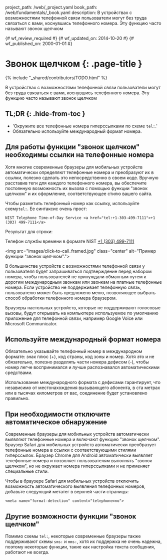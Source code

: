 project_path: /web/_project.yaml
book_path: /web/fundamentals/_book.yaml
description: В устройствах с возможностями телефонной связи пользователи могут без труда связаться с вами, коснувшись телефонного номера. Эту функцию часто называют звонок щелчком

{# wf_review_required #}
{# wf_updated_on: 2014-10-20 #}
{# wf_published_on: 2000-01-01 #}

# Звонок щелчком {: .page-title }

{% include "_shared/contributors/TODO.html" %}



В устройствах с возможностями телефонной связи пользователи могут без труда связаться с вами, коснувшись телефонного номера. Эту функцию часто называют звонок щелчком


## TL;DR {: .hide-from-toc }
- 'Окружите все телефонные номера гиперссылками по схеме <code>tel:</code>.'
- Обязательно используйте международный формат номера.


## Для работы функции "звонок щелчком" необходимы ссылки на телефонные номера

Хотя многие современные браузеры для мобильных устройств автоматически определяют телефонные номера 
и преобразуют их в ссылки, полезно сделать это непосредственно в своем коде.
Вручную расставив теги для каждого телефонного номера, вы обеспечите постоянную возможность их вызова
 с помощью функции "звонок щелчком" и их оформление, соответствующее стилю вашего сайта.

Чтобы разметить телефонный номер как ссылку, используйте схему`tel:`.  Ее синтаксис 
очень прост:


    NIST Telephone Time-of-Day Service <a href="tel:+1-303-499-7111">+1 (303) 499-7111</a>
    

Результат для строки:

Телефон службы времени в формате NIST <a href="tel:+1-303-499-7111">+1 (303) 499-7111</a>

<img src="images/click-to-call_framed.jpg" class="center" alt="Пример функции "звонок щелчком".">

В большинстве устройств с возможностями телефонной связи у пользователя будет запрашиваться
подтверждение перед набором номера, чтобы пользователей не
принуждали обманным путем к дорогим международным звонкам или звонкам на платные телефонные номера. 
Если устройство не поддерживает телефонную связь, пользователю может быть предложено
меню, позволяющее выбрать способ обработки телефонного номера браузером.

Браузеры настольных устройств, которые не поддерживают голосовые вызовы, будут открывать на компьютере используемое по умолчанию
приложение для телефонной связи, например Google Voice или Microsoft
Communicator.

## Используйте международный формат номера

Обязательно указывайте телефонный номер в международном формате: 
знак плюс (+), код страны, код зоны и номер.  Хотя это и не обязательно,
полезно разделять части номера
дефисом (-), чтобы номер легче воспринимался и лучше распознавался автоматическими средствами.

Использование международного формата с дефисами гарантирует, что независимо от
местонахождения вызывающего абонента, в ста метрах или
в тысячах километров от вас, соединение будет установлено правильно.

## При необходимости отключите автоматическое обнаружение

Современные браузеры для мобильных устройств автоматически выявляют телефонные номера и включают
функцию "звонок щелчком".  Браузер Safari для мобильных устройств автоматически преобразует телефонные номера в ссылки
с соответствующими стилями гиперссылок.  Браузер Chrome для Android автоматически
выявляет телефонные номера и позволяет пользователям выполнять "звонок щелчком", но не
окружает номера гиперссылками и не применяет специальные стили.

Чтобы в браузере Safari для мобильных устройств отключить возможность автоматического выявления телефонных номеров, добавьте
следующий метатег в верхней части страницы:


    <meta name="format-detection" content="telephone=no">
    

## Другие возможности функции "звонок щелчком"

Помимо схемы `tel:`, некоторые современные браузеры также поддерживают схемы `sms:`
и `mms:`, хотя их поддержка не очень надежна, поэтому некоторые
функции, такие как настройка текста сообщения, работают не всегда.  

